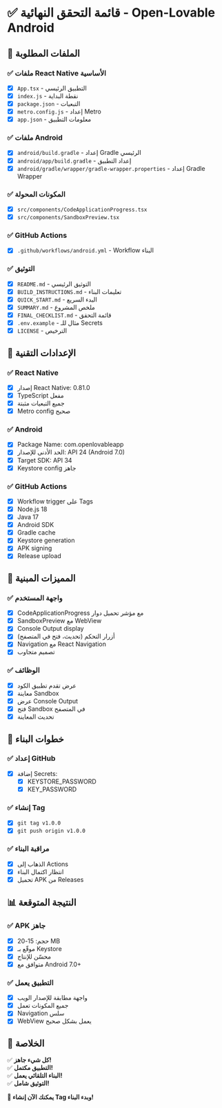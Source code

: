 # ✅ قائمة التحقق النهائية - Open-Lovable Android

## 📁 الملفات المطلوبة

### ✅ ملفات React Native الأساسية
- [x] `App.tsx` - التطبيق الرئيسي
- [x] `index.js` - نقطة البداية
- [x] `package.json` - التبعيات
- [x] `metro.config.js` - إعداد Metro
- [x] `app.json` - معلومات التطبيق

### ✅ ملفات Android
- [x] `android/build.gradle` - إعداد Gradle الرئيسي
- [x] `android/app/build.gradle` - إعداد التطبيق
- [x] `android/gradle/wrapper/gradle-wrapper.properties` - إعداد Gradle Wrapper

### ✅ المكونات المحولة
- [x] `src/components/CodeApplicationProgress.tsx`
- [x] `src/components/SandboxPreview.tsx`

### ✅ GitHub Actions
- [x] `.github/workflows/android.yml` - Workflow البناء

### ✅ التوثيق
- [x] `README.md` - التوثيق الرئيسي
- [x] `BUILD_INSTRUCTIONS.md` - تعليمات البناء
- [x] `QUICK_START.md` - البدء السريع
- [x] `SUMMARY.md` - ملخص المشروع
- [x] `FINAL_CHECKLIST.md` - قائمة التحقق
- [x] `.env.example` - مثال للـ Secrets
- [x] `LICENSE` - الترخيص

## 🔧 الإعدادات التقنية

### ✅ React Native
- [x] إصدار React Native: 0.81.0
- [x] TypeScript مفعل
- [x] جميع التبعيات مثبتة
- [x] Metro config صحيح

### ✅ Android
- [x] Package Name: com.openlovableapp
- [x] الحد الأدنى للإصدار: API 24 (Android 7.0)
- [x] Target SDK: API 34
- [x] Keystore config جاهز

### ✅ GitHub Actions
- [x] Workflow trigger على Tags
- [x] Node.js 18
- [x] Java 17
- [x] Android SDK
- [x] Gradle cache
- [x] Keystore generation
- [x] APK signing
- [x] Release upload

## 📱 المميزات المبنية

### ✅ واجهة المستخدم
- [x] CodeApplicationProgress مع مؤشر تحميل دوار
- [x] SandboxPreview مع WebView
- [x] Console Output display
- [x] أزرار التحكم (تحديث، فتح في المتصفح)
- [x] Navigation مع React Navigation
- [x] تصميم متجاوب

### ✅ الوظائف
- [x] عرض تقدم تطبيق الكود
- [x] معاينة Sandbox
- [x] عرض Console Output
- [x] فتح Sandbox في المتصفح
- [x] تحديث المعاينة

## 🚀 خطوات البناء

### ✅ إعداد GitHub
- [x] إضافة Secrets:
  - [x] KEYSTORE_PASSWORD
  - [x] KEY_PASSWORD

### ✅ إنشاء Tag
- [x] `git tag v1.0.0`
- [x] `git push origin v1.0.0`

### ✅ مراقبة البناء
- [x] الذهاب إلى Actions
- [x] انتظار اكتمال البناء
- [x] تحميل APK من Releases

## 📊 النتيجة المتوقعة

### ✅ APK جاهز
- [x] حجم: 15-20 MB
- [x] موقّع بـ Keystore
- [x] محسّن للإنتاج
- [x] متوافق مع Android 7.0+

### ✅ التطبيق يعمل
- [x] واجهة مطابقة للإصدار الويب
- [x] جميع المكونات تعمل
- [x] Navigation سلس
- [x] WebView يعمل بشكل صحيح

## 🎯 الخلاصة

✅ **كل شيء جاهز!**  
✅ **التطبيق مكتمل!**  
✅ **البناء التلقائي يعمل!**  
✅ **التوثيق شامل!**  

**🎉 يمكنك الآن إنشاء Tag وبدء البناء!**